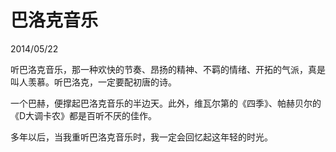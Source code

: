 # 巴洛克音乐

2014/05/22

听巴洛克音乐，那一种欢快的节奏、昂扬的精神、不羁的情绪、开拓的气派，真是叫人羡慕。听巴洛克，一定要配初唐的诗。

一个巴赫，便撑起巴洛克音乐的半边天。此外，维瓦尔第的《四季》、帕赫贝尔的《D大调卡农》都是百听不厌的佳作。

多年以后，当我重听巴洛克音乐时，我一定会回忆起这年轻的时光。
